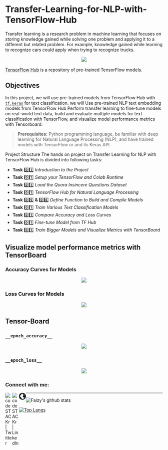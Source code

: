 # Transfer-Learning-for-NLP-with-TensorFlow-Hub

Transfer learning is a research problem in machine learning that focuses on storing knowledge gained while solving one problem and applying it to a different but related problem. For example, knowledge gained while learning to recognize cars could apply when trying to recognize trucks.


<p align='center'>
    <a href ='#'>
        <img src='https://github.com/mohd-faizy/10P_Transfer-Learning-for-NLP-with-TensorFlow-Hub/blob/main/img/Transfer-learning.png?raw=true'>
    </a>
</p>


[TensorFlow Hub](https://tfhub.dev/) is a repository of pre-trained TensorFlow models.

## Objectives
In this project, we will use pre-trained models from TensorFlow Hub with [`tf.keras`](https://www.tensorflow.org/api_docs/python/tf/keras) for text classification. we will Use pre-trained NLP text embedding models from TensorFlow Hub Perform transfer learning to fine-tune models on real-world text data, build and evaluate multiple models for text classification with TensorFlow, and visualize model performance metrics with Tensorboard.
 

> __Prerequisites:__ Python programming language, be familiar with deep learning for Natural Language Processing (NLP), and have trained models with TensorFlow or and its Keras API.

Project Structure
The hands on project on Transfer Learning for NLP with TensorFlow Hub is divided into following tasks:

- __Task__ :zero::one: _Introduction to the Project_
- __Task__ :zero::one: _Setup your TensorFlow and Colab Runtime_
- __Task__ :zero::one: _Load the Quora Insincere Questions Dataset_
- __Task__ :zero::one: _TensorFlow Hub for Natural Language Processing_ 
- __Task__ :zero::five: __&__ :zero::six: _Define Function to Build and Compile Models_
- __Task__ :zero::one: _Train Various Text Classification Models_
- __Task__ :zero::one: _Compare Accuracy and Loss Curves_
- __Task__ :zero::one: _Fine-tune Model from TF Hub_
- __Task__ :zero::one: _Train Bigger Models and Visualize Metrics with TensorBoard_


## Visualize model performance metrics with TensorBoard 

### Accuracy Curves for Models

<p align='center'>
    <a href ='#'>
        <img src='https://github.com/mohd-faizy/10P_Transfer-Learning-for-NLP-with-TensorFlow-Hub/blob/main/img/accuracy_curve.png?raw=true'>
    </a>
</p>


### Loss Curves for Models
<p align='center'>
    <a href ='#'>
        <img src='https://github.com/mohd-faizy/10P_Transfer-Learning-for-NLP-with-TensorFlow-Hub/blob/main/img/loss_curve.png?raw=true'>
    </a>
</p>

## Tensor-Board
### `__epoch_accuracy__`
<p align='center'>
    <a href ='#'>
        <img src='https://github.com/mohd-faizy/10P_Transfer-Learning-for-NLP-with-TensorFlow-Hub/blob/main/img/epoch_accuracy_tb.png?raw=true'>
    </a>
</p>

### `__epoch_loss__`
<p align='center'>
    <a href ='#'>
        <img src='https://github.com/mohd-faizy/10P_Transfer-Learning-for-NLP-with-TensorFlow-Hub/blob/main/img/epoch_loss_tb.png?raw=true'>
    </a>
</p>

### Connect with me:


[<img align="left" alt="codeSTACKr | Twitter" width="22px" src="https://cdn.jsdelivr.net/npm/simple-icons@v3/icons/twitter.svg" />][twitter]
[<img align="left" alt="codeSTACKr | LinkedIn" width="22px" src="https://cdn.jsdelivr.net/npm/simple-icons@v3/icons/linkedin.svg" />][linkedin]
[<img align="left" alt="codeSTACKr.com" width="22px" src="https://raw.githubusercontent.com/iconic/open-iconic/master/svg/globe.svg" />][StackExchange AI]

[twitter]: https://twitter.com/F4izy
[linkedin]: https://www.linkedin.com/in/mohd-faizy/
[StackExchange AI]: https://ai.stackexchange.com/users/36737/cypher


---


![Faizy's github stats](https://github-readme-stats.vercel.app/api?username=mohd-faizy&show_icons=true)


[![Top Langs](https://github-readme-stats.vercel.app/api/top-langs/?username=mohd-faizy&layout=compact)](https://github.com/mohd-faizy/github-readme-stats)